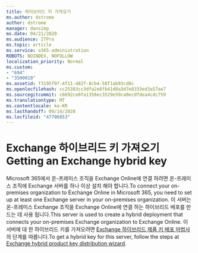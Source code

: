 ```yaml
---
title: 하이브리드 키 가져오기
ms.author: dstrome
author: dstrome
manager: dansimp
ms.date: 04/21/2020
ms.audience: ITPro
ms.topic: article
ms.service: o365-administration
ROBOTS: NOINDEX, NOFOLLOW
localization_priority: Normal
ms.custom:
- "694"
- "3500010"
ms.assetid: f3195f97-4f11-482f-8cb4-58f1ab93cd8c
ms.openlocfilehash: cc25383cc3dfa2e8fb41d0a3d7e8333ed3a57ae7
ms.sourcegitcommit: c6692ce0fa1358ec3529e59ca0ecdfdea4cdc759
ms.translationtype: MT
ms.contentlocale: ko-KR
ms.lasthandoff: 09/14/2020
ms.locfileid: "47706853"
---
```

# <a name="getting-an-exchange-hybrid-key"></a><span data-ttu-id="760c9-102">Exchange 하이브리드 키 가져오기</span><span class="sxs-lookup"><span data-stu-id="760c9-102">Getting an Exchange hybrid key</span></span>

<span data-ttu-id="760c9-103">Microsoft 365에서 온-프레미스 조직을 Exchange Online에 연결 하려면 온-프레미스 조직에 Exchange 서버를 하나 이상 설치 해야 합니다.</span><span class="sxs-lookup"><span data-stu-id="760c9-103">To connect your on-premises organization to Exchange Online in Microsoft 365, you need to set up at least one Exchange server in your on-premises organization.</span></span> <span data-ttu-id="760c9-104">이 서버는 온-프레미스 Exchange 조직을 Exchange Online에 연결 하는 하이브리드 배포를 만드는 데 사용 됩니다.</span><span class="sxs-lookup"><span data-stu-id="760c9-104">This server is used to create a hybrid deployment that connects your on-premises Exchange organization to Exchange Online.</span></span> <span data-ttu-id="760c9-105">이 서버에 대 한 하이브리드 키를 가져오려면 [Exchange 하이브리드 제품 키 배포 마법사](https://aka.ms/hybridkey)의 단계를 따릅니다.</span><span class="sxs-lookup"><span data-stu-id="760c9-105">To get a hybrid key for this server, follow the steps at [Exchange hybrid product key distribution wizard](https://aka.ms/hybridkey).</span></span>
  